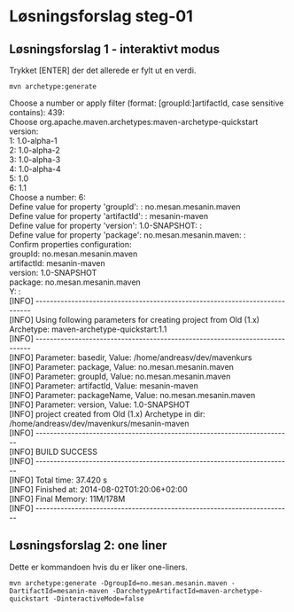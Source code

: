 # Løsningsforslag steg-01

## Løsningsforslag 1 - interaktivt modus
Trykket [ENTER] der det allerede er fylt ut en verdi.

`mvn archetype:generate`

Choose a number or apply filter (format: [groupId:]artifactId, case sensitive contains): 439:  
Choose org.apache.maven.archetypes:maven-archetype-quickstart version:  
1: 1.0-alpha-1  
2: 1.0-alpha-2  
3: 1.0-alpha-3  
4: 1.0-alpha-4  
5: 1.0  
6: 1.1  
Choose a number: 6:   
Define value for property 'groupId': : no.mesan.mesanin.maven  
Define value for property 'artifactId': : mesanin-maven  
Define value for property 'version':  1.0-SNAPSHOT: :   
Define value for property 'package':  no.mesan.mesanin.maven: :   
Confirm properties configuration:  
groupId: no.mesan.mesanin.maven  
artifactId: mesanin-maven  
version: 1.0-SNAPSHOT  
package: no.mesan.mesanin.maven  
 Y: :   
[INFO] ----------------------------------------------------------------------------  
[INFO] Using following parameters for creating project from Old (1.x) Archetype: maven-archetype-quickstart:1.1  
[INFO] ----------------------------------------------------------------------------  
[INFO] Parameter: basedir, Value: /home/andreasv/dev/mavenkurs  
[INFO] Parameter: package, Value: no.mesan.mesanin.maven  
[INFO] Parameter: groupId, Value: no.mesan.mesanin.maven  
[INFO] Parameter: artifactId, Value: mesanin-maven  
[INFO] Parameter: packageName, Value: no.mesan.mesanin.maven  
[INFO] Parameter: version, Value: 1.0-SNAPSHOT  
[INFO] project created from Old (1.x) Archetype in dir: /home/andreasv/dev/mavenkurs/mesanin-maven  
[INFO] ------------------------------------------------------------------------  
[INFO] BUILD SUCCESS  
[INFO] ------------------------------------------------------------------------  
[INFO] Total time: 37.420 s  
[INFO] Finished at: 2014-08-02T01:20:06+02:00  
[INFO] Final Memory: 11M/178M  
[INFO] ------------------------------------------------------------------------


## Løsningsforslag 2: one liner
Dette er kommandoen hvis du er liker one-liners.

`mvn archetype:generate -DgroupId=no.mesan.mesanin.maven -DartifactId=mesanin-maven -DarchetypeArtifactId=maven-archetype-quickstart -DinteractiveMode=false`
